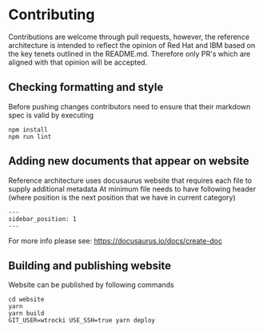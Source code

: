 # Contributing

Contributions are welcome through pull requests, however, the reference architecture
is intended to reflect the opinion of Red Hat and IBM based on the key tenets
outlined in the README.md. Therefore only PR's which are aligned with that
opinion will be accepted.

## Checking formatting and style

Before pushing changes contributors need to ensure that their markdown spec is valid
by executing

```
npm install
npm run lint
```

## Adding new documents that appear on website

Reference architecture uses docusaurus website that requires each file to supply additional metadata
At minimum file needs to have following header (where position is the next position that we have in current category)
```
---
sidebar_position: 1
---
```

For more info please see: https://docusaurus.io/docs/create-doc

## Building and publishing website

Website can be published by following commands

```
cd website
yarn
yarn build 
GIT_USER=wtrocki USE_SSH=true yarn deploy 
```
